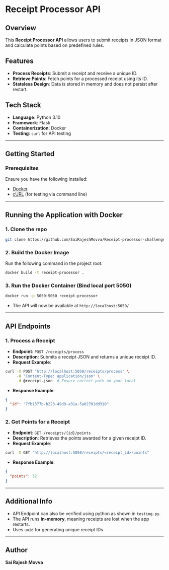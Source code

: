 # Receipt Processor API

## Overview
This **Receipt Processor API** allows users to submit receipts in JSON format and calculate points based on predefined rules.

## Features
- **Process Receipts**: Submit a receipt and receive a unique ID.
- **Retrieve Points**: Fetch points for a processed receipt using its ID.
- **Stateless Design**: Data is stored in memory and does not persist after restart.

## Tech Stack
- **Language**: Python 3.10
- **Framework**: Flask
- **Containerization**: Docker
- **Testing**: `curl` for API testing

---

## Getting Started

### Prerequisites
Ensure you have the following installed:
- [Docker](https://docs.docker.com/get-docker/)
- [cURL](https://curl.se/download.html) (for testing via command line)

---

## Running the Application with Docker

### 1. Clone the repo 
```sh
git clone https://github.com/SaiRajeshMovva/Receipt-processor-challenge && cd Receipt-processor-challenge
```

### 2. Build the Docker Image
Run the following command in the project root:
```sh
docker build -t receipt-processor .
```

### 3. Run the Docker Container (Bind local port 5050)
```sh
docker run -p 5050:5050 receipt-processor
```
- The API will now be available at `http://localhost:5050/`

---

## API Endpoints

### **1. Process a Receipt**
- **Endpoint**: `POST /receipts/process`
- **Description**: Submits a receipt JSON and returns a unique receipt ID.
- **Request Example**:
```sh
curl -X POST "http://localhost:5050/receipts/process" \
     -H "Content-Type: application/json" \
     -d @receipt.json  # Ensure correct path on your local
```

- **Response Example**:
```json
{
  "id": "7fb1377b-b223-49d9-a31a-5a02701dd310"
}
```

### **2. Get Points for a Receipt**
- **Endpoint**: `GET /receipts/{id}/points`
- **Description**: Retrieves the points awarded for a given receipt ID.
- **Request Example**:
```sh
curl -X GET "http://localhost:5050/receipts/<receipt_id>/points"
```

- **Response Example**:
```json
{
  "points": 32
}
```

---
## Additional Info

- API Endpoint can also be verified using python as shown in `testing.py`.
- The API runs **in-memory**, meaning receipts are lost when the app restarts.
- Uses `uuid` for generating unique receipt IDs.

---

## Author
**Sai Rajesh Movva**

